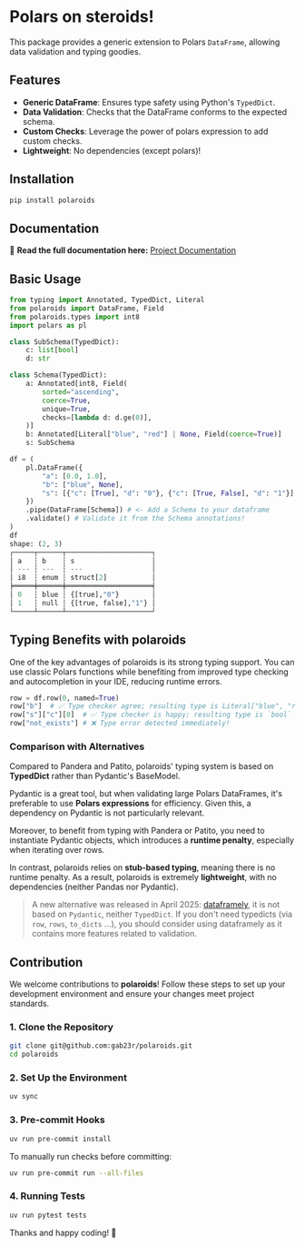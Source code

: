 # Polars on steroids!  

This package provides a generic extension to Polars `DataFrame`, allowing data validation and typing goodies.

## Features
- **Generic DataFrame**: Ensures type safety using Python's `TypedDict`.
- **Data Validation**: Checks that the DataFrame conforms to the expected schema.
- **Custom Checks**: Leverage the power of polars expression to add custom checks.
- **Lightweight**: No dependencies (except polars)!

## Installation

```sh
pip install polaroids
```

## Documentation

📖 **Read the full documentation here:** [Project Documentation](https://gab23r.github.io/polaroids/)

## Basic Usage


```python
from typing import Annotated, TypedDict, Literal
from polaroids import DataFrame, Field
from polaroids.types import int8
import polars as pl

class SubSchema(TypedDict):
    c: list[bool]
    d: str

class Schema(TypedDict):
    a: Annotated[int8, Field(
        sorted="ascending",
        coerce=True,
        unique=True,
        checks=[lambda d: d.ge(0)],
    )]
    b: Annotated[Literal["blue", "red"] | None, Field(coerce=True)]
    s: SubSchema

df = (
    pl.DataFrame({
        "a": [0.0, 1.0], 
        "b": ["blue", None], 
        "s": [{"c": [True], "d": "0"}, {"c": [True, False], "d": "1"}]
    })   
    .pipe(DataFrame[Schema]) # <- Add a Schema to your dataframe
    .validate() # Validate it from the Schema annotations!
)
df
shape: (2, 3)
┌─────┬──────┬─────────────────────┐
│ a   ┆ b    ┆ s                   │
│ --- ┆ ---  ┆ ---                 │
│ i8  ┆ enum ┆ struct[2]           │
╞═════╪══════╪═════════════════════╡
│ 0   ┆ blue ┆ {[true],"0"}        │
│ 1   ┆ null ┆ {[true, false],"1"} │
└─────┴──────┴─────────────────────┘
```

## Typing Benefits with polaroids

One of the key advantages of polaroids is its strong typing support. You can use classic Polars functions while benefiting from improved type checking and autocompletion in your IDE, reducing runtime errors.


```python
row = df.row(0, named=True)
row["b"]  # ✅ Type checker agree; resulting type is Literal["blue", "red"] | None
row["s"]["c"][0]  # ✅ Type checker is happy; resulting type is `bool`
row["not_exists"] # ❌ Type error detected immediately!
```

### Comparison with Alternatives

Compared to Pandera and Patito, polaroids' typing system is based on **TypedDict** rather than Pydantic's BaseModel.

Pydantic is a great tool, but when validating large Polars DataFrames, it's preferable to use **Polars expressions** for efficiency. Given this, a dependency on Pydantic is not particularly relevant.

Moreover, to benefit from typing with Pandera or Patito, you need to instantiate Pydantic objects, which introduces a **runtime penalty**, especially when iterating over rows.

In contrast, polaroids relies on **stub-based typing**, meaning there is no runtime penalty. As a result, polaroids is extremely **lightweight**, with no dependencies (neither Pandas nor Pydantic).

> A new alternative was released in April 2025: [dataframely](https://github.com/Quantco/dataframely), it is not based on `Pydantic`, neither `TypedDict`. If you don't need typedicts (via `row`, `rows`, `to_dicts` ...), you should consider using dataframely as it contains more features related to validation.


## Contribution

We welcome contributions to **polaroids**! Follow these steps to set up your development environment and ensure your changes meet project standards.

### 1. Clone the Repository  
```bash
git clone git@github.com:gab23r/polaroids.git
cd polaroids
```

### 2. Set Up the Environment
```bash
uv sync
```

### 3. Pre-commit Hooks
```bash
uv run pre-commit install
```

To manually run checks before committing:

```bash
uv run pre-commit run --all-files
```

### 4. Running Tests
```bash
uv run pytest tests
```

Thanks and happy coding! 🚀